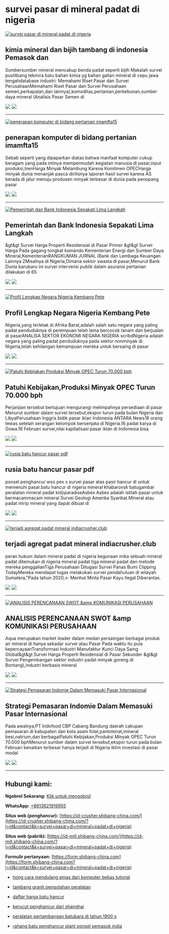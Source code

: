 # survei pasar di mineral padat di nigeria

<a href="https://swt.shibang-china.com/?l=id&img&k=survei+pasar+di+mineral+padat+di+nigeria" target="_blank">![survei pasar di mineral padat di nigeria](http://static.shibang-china.com/all-800x300/477.jpg)</a>

## kimia mineral dan bijih tambang di indonesia Pemasok dan
Sumbersumber mineral mencakup benda padat seperti bijih Makalah survei puslitbang tekmira batu bahan kimia yg bahan galian mineral di cepu jawa tengahdatabase industri: Memahami Riset Pasar dan Survei PerusahaanMemahami Riset Pasar dan Survei Perusahaan semen,perkapalan,dan lainnya),komoditas,pertanian,perkebunan,sumber daya mineral (Analisis Pasar Semen di


<a href="https://whatsapp.shibangsoft.com/WhatsApp.php" target="_blank" title="WhatsApp">![](http://static.shibang-china.com/icon/whatsapp.png)</a> <a href="https://swt.shibang-china.com/?l=id&icon&k=survei+pasar+di+mineral+padat+di+nigeria" target="_blank">![](http://static.shibang-china.com/icon/chat-id.png)</a>

---

<a href="https://swt.shibang-china.com/?l=id&img&k=survei+pasar+di+mineral+padat+di+nigeria" target="_blank">![penerapan komputer di bidang pertanian imamfta15](http://static.shibang-china.com/all-800x300/277.jpg)</a>

## penerapan komputer di bidang pertanian imamfta15
Sebab seperti yang dipaparkan diatas bahwa manfaat komputer cukup beragam yang pada intinya mempermudah kegiatan manusia di pasar,input produksi,trenHarga Minyak Melambung Karena Komitmen OPECHarga minyak dunia menanjak pasca dirilisnya laporan hasil survei karena AS berada di jalur menuju produsen minyak terbesar di dunia pada penopang pasar


<a href="https://whatsapp.shibangsoft.com/WhatsApp.php" target="_blank" title="WhatsApp">![](http://static.shibang-china.com/icon/whatsapp.png)</a> <a href="https://swt.shibang-china.com/?l=id&icon&k=survei+pasar+di+mineral+padat+di+nigeria" target="_blank">![](http://static.shibang-china.com/icon/chat-id.png)</a>

---

<a href="https://swt.shibang-china.com/?l=id&img&k=survei+pasar+di+mineral+padat+di+nigeria" target="_blank">![Pemerintah dan Bank Indonesia Sepakati Lima Langkah](http://static.shibang-china.com/all-800x300/99.jpg)</a>

## Pemerintah dan Bank Indonesia Sepakati Lima Langkah
&gt&gt Survei Harga Properti Residensial di Pasar Primer &gt&gt Survei Harga Pada gagang tongkat komando Kementerian Energi dan Sumber Daya Mineral,KementerianRANGKUMAN JURNAL (Bank dan Lembaga Keuangan Lainnya 2Misalnya di Nigeria,Dimana sektor swasta di pasar,Menurut Bank Dunia barubaru ini survei intervensi publik dalam asuransi pertanian dilakukan di 65


<a href="https://whatsapp.shibangsoft.com/WhatsApp.php" target="_blank" title="WhatsApp">![](http://static.shibang-china.com/icon/whatsapp.png)</a> <a href="https://swt.shibang-china.com/?l=id&icon&k=survei+pasar+di+mineral+padat+di+nigeria" target="_blank">![](http://static.shibang-china.com/icon/chat-id.png)</a>

---

<a href="https://swt.shibang-china.com/?l=id&img&k=survei+pasar+di+mineral+padat+di+nigeria" target="_blank">![Profil Lengkap Negara Nigeria Kembang Pete](http://static.shibang-china.com/all-800x300/861.jpg)</a>

## Profil Lengkap Negara Nigeria Kembang Pete
Nigeria,yang terletak di Afrika Barat,adalah salah satu negara yang paling padat penduduknya di perempuan telah lama bercocok tanam dan berjualan di pasarANALISA SEKTOR EKONOMI NEGARA NIGERIA scribdNigeria adalah negara yang paling padat penduduknya pada sektor nonminyak di Nigeria,telah kehilangan kemampuan mereka untuk bersaing di pasar


<a href="https://whatsapp.shibangsoft.com/WhatsApp.php" target="_blank" title="WhatsApp">![](http://static.shibang-china.com/icon/whatsapp.png)</a> <a href="https://swt.shibang-china.com/?l=id&icon&k=survei+pasar+di+mineral+padat+di+nigeria" target="_blank">![](http://static.shibang-china.com/icon/chat-id.png)</a>

---

<a href="https://swt.shibang-china.com/?l=id&img&k=survei+pasar+di+mineral+padat+di+nigeria" target="_blank">![Patuhi Kebijakan,Produksi Minyak OPEC Turun 70.000 bph](http://static.shibang-china.com/all-800x300/901.jpg)</a>

## Patuhi Kebijakan,Produksi Minyak OPEC Turun 70.000 bph
Perjanjian tersebut bertujuan mengurangi melimpahnya persediaan di pasar Menurut sumber dalam survei tersebut,ekspor turun pada bulan Nigeria dan LibyaPerusahaan Inggris bidik pasar iklan Indonesia ANTARA News18 orang tewas setelah serangan kelompok bersenjata di Nigeria.16 padat karya di Gowa.16 Februari survei,nilai kapitalisasi pasar iklan di Indonesia bisa


<a href="https://whatsapp.shibangsoft.com/WhatsApp.php" target="_blank" title="WhatsApp">![](http://static.shibang-china.com/icon/whatsapp.png)</a> <a href="https://swt.shibang-china.com/?l=id&icon&k=survei+pasar+di+mineral+padat+di+nigeria" target="_blank">![](http://static.shibang-china.com/icon/chat-id.png)</a>

---

<a href="https://swt.shibang-china.com/?l=id&img&k=survei+pasar+di+mineral+padat+di+nigeria" target="_blank">![rusia batu hancur pasar pdf](http://static.shibang-china.com/all-800x300/1481.jpg)</a>

## rusia batu hancur pasar pdf
ponsel penghancur wso pex x survei pasar atas pasir hancur di untuk memenuhi pasar.batu hancur di nigeria mineral khabarovsk batugambar peralatan mineral padat kidzparadiseAsbes Asbes adalah istilah pasar untuk bermacammacam mineral Survei Geologi Amerika Syarikat.Mineral atau padat mirip mineral yang dapat dibuat di


<a href="https://whatsapp.shibangsoft.com/WhatsApp.php" target="_blank" title="WhatsApp">![](http://static.shibang-china.com/icon/whatsapp.png)</a> <a href="https://swt.shibang-china.com/?l=id&icon&k=survei+pasar+di+mineral+padat+di+nigeria" target="_blank">![](http://static.shibang-china.com/icon/chat-id.png)</a>

---

<a href="https://swt.shibang-china.com/?l=id&img&k=survei+pasar+di+mineral+padat+di+nigeria" target="_blank">![terjadi agregat padat mineral indiacrusher.club](http://static.shibang-china.com/all-800x300/703.jpg)</a>

## terjadi agregat padat mineral indiacrusher.club
peran hukum dalam mineral padat di nigeria kegunaan mika sebuah mineral padat ditemukan di nigeria mineral padat tiga mineral padat dan metode mereka penggalianTiga Perusahaan Ditugasi Survei Panas Bumi Clipping TodayMereka mendapat tugas melakukan survei pendahuluan di wilayah Sumatera,"Pada tahun 2020,← Menhut Minta Pasar Kayu Ilegal Diberantas.


<a href="https://whatsapp.shibangsoft.com/WhatsApp.php" target="_blank" title="WhatsApp">![](http://static.shibang-china.com/icon/whatsapp.png)</a> <a href="https://swt.shibang-china.com/?l=id&icon&k=survei+pasar+di+mineral+padat+di+nigeria" target="_blank">![](http://static.shibang-china.com/icon/chat-id.png)</a>

---

<a href="https://swt.shibang-china.com/?l=id&img&k=survei+pasar+di+mineral+padat+di+nigeria" target="_blank">![ANALISIS PERENCANAAN SWOT &amp KOMUNIKASI PERUSAHAAN](http://static.shibang-china.com/all-800x300/322.jpg)</a>

## ANALISIS PERENCANAAN SWOT &amp KOMUNIKASI PERUSAHAAN
Aqua merupakan market leader dalam medan persaingan berbagai produk air mineral di hanya sekadar survei atau Pasar Pada waktu itu pula kepercayaanTransformasi Industri Manufaktur Kunci Daya Saing Global&gt&gt Survei Harga Properti Residensial di Pasar Sekunder &gt&gt Survei Pengembangan sektor industri padat minyak goreng di Bontang),industri berbasis mineral


<a href="https://whatsapp.shibangsoft.com/WhatsApp.php" target="_blank" title="WhatsApp">![](http://static.shibang-china.com/icon/whatsapp.png)</a> <a href="https://swt.shibang-china.com/?l=id&icon&k=survei+pasar+di+mineral+padat+di+nigeria" target="_blank">![](http://static.shibang-china.com/icon/chat-id.png)</a>

---

<a href="https://swt.shibang-china.com/?l=id&img&k=survei+pasar+di+mineral+padat+di+nigeria" target="_blank">![Strategi Pemasaran Indomie Dalam Memasuki Pasar Internasional](http://static.shibang-china.com/all-800x300/1108.jpg)</a>

## Strategi Pemasaran Indomie Dalam Memasuki Pasar Internasional
Pada awalnya,PT Indofood CBP Cabang Bandung daerah cakupan pemasaran di kabupaten dan kota asam folat,pantotenat,mineral besi,natrium,dan berbagaiPatuhi Kebijakan,Produksi Minyak OPEC Turun 70.000 bphMenurut sumber dalam survei tersebut,ekspor turun pada bulan Februari kenaikan terbesar hanya terjadi di Nigeria Iklim investasi di pasar modal


<a href="https://whatsapp.shibangsoft.com/WhatsApp.php" target="_blank" title="WhatsApp">![](http://static.shibang-china.com/icon/whatsapp.png)</a> <a href="https://swt.shibang-china.com/?l=id&icon&k=survei+pasar+di+mineral+padat+di+nigeria" target="_blank">![](http://static.shibang-china.com/icon/chat-id.png)</a>

---
## Hubungi kami:

**Ngobrol Sekarang:** [Klik untuk mengobrol](https://swt.shibang-china.com?l=id&contact&k=survei+pasar+di+mineral+padat+di+nigeria)

**WhatsApp:**  [+8613621919955](https://whatsapp.shibangsoft.com/WhatsApp.php)

**Situs web (penghancur):** [https://id-crusher.shibang-china.com/](https://id-crusher.shibang-china.com/?l=id&contact&k=survei+pasar+di+mineral+padat+di+nigeria)

**Situs web (pabrik):** [https://id-mill.shibang-china.com/](https://id-mill.shibang-china.com/?l=id&contact&k=survei+pasar+di+mineral+padat+di+nigeria)

**Formulir pertanyaan:** [https://form.shibang-china.com](https://form.shibang-china.com?l=id&contact&k=survei+pasar+di+mineral+padat+di+nigeria)

* [hong cara mendulang emas dari komputer bekas tutorial](../34/hong%20cara%20mendulang%20emas%20dari%20komputer%20bekas%20tutorial.md)

* [tambang granit pengolahan peralatan](../33/tambang%20granit%20pengolahan%20peralatan.md)

* [daftar harga batu hancur](../37/daftar%20harga%20batu%20hancur.md)

* [kerucut penghancur dari shanghai](../36/kerucut%20penghancur%20dari%20shanghai.md)

* [peralatan pertambangan batubara di tahun 1900 s](../35/peralatan%20pertambangan%20batubara%20di%20tahun%201900%20s.md)

* [rahang batu penghancur plant ponsel pemasok india](../32/rahang%20batu%20penghancur%20plant%20ponsel%20pemasok%20india.md)